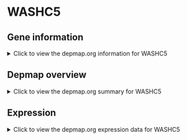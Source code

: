 <h1>WASHC5</h1>

<h2>Gene information</h2>
<details>
  <summary>Click to view the depmap.org information for WASHC5</summary>
  <p><a href="https://depmap.org/portal/gene/WASHC5?tab=about" target="_BLANK">Open page in a new tab...</a></p>
  <iframe src="https://depmap.org/portal/gene/WASHC5?tab=about" style="border:none;width:100%;height:800px"></iframe>
</details>

<h2>Depmap overview</h2>
<details>
  <summary>Click to view the depmap.org summary for WASHC5</summary>
  <p><a href="https://depmap.org/portal/gene/WASHC5?tab=overview" target="_BLANK">Open page in a new tab...</a></p>
  <iframe src="https://depmap.org/portal/gene/WASHC5?tab=overview" style="border:none;width:100%;height:800px"></iframe>
</details>

<h2>Expression</h2>
<details>
  <summary>Click to view the depmap.org expression data for WASHC5</summary>
  <p><a href="https://depmap.org/portal/gene/WASHC5?tab=characterization" target="_BLANK">Open page in a new tab...</a></p>
  <iframe src="https://depmap.org/portal/gene/WASHC5?tab=characterization" style="border:none;width:100%;height:800px"></iframe>
</details>


<!--
<h2>Reactome Pathway diagram</h2>
<details>
  <summary>Click to view the Reactome pathway for WASHC5</summary>
  <p><a href="PURL" target="_BLANK">Open page in a new tab...</a></p>
  PNAME
</details>
-->


